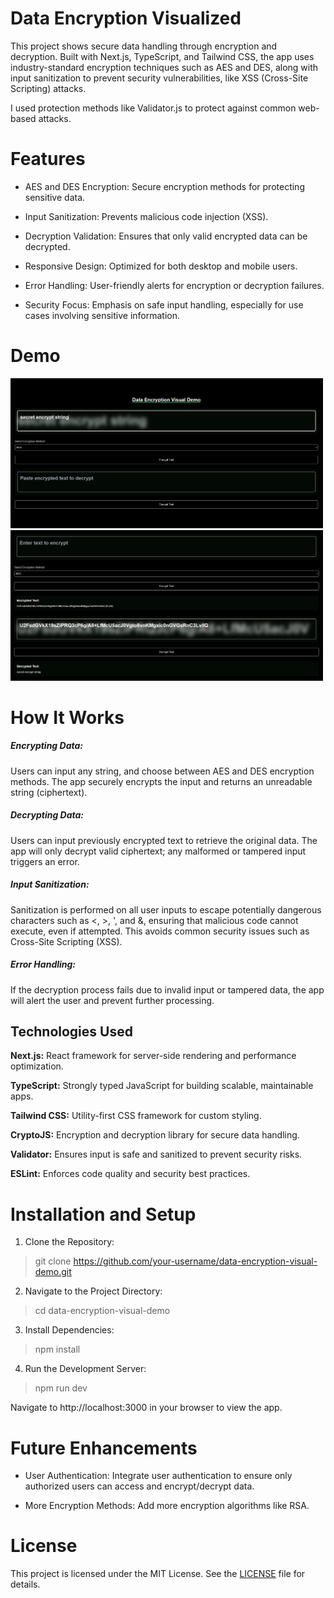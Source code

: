 # Data Encryption Visualized

This project shows secure data handling through encryption and decryption. Built with Next.js, TypeScript, and Tailwind CSS, the app uses industry-standard encryption techniques such as AES and DES, along with input sanitization to prevent security vulnerabilities, like XSS (Cross-Site Scripting) attacks.

I used protection methods like Validator.js to protect against common web-based attacks.

# Features


- AES and DES Encryption: Secure encryption methods for protecting sensitive data.

- Input Sanitization: Prevents malicious code injection (XSS).

- Decryption Validation: Ensures that only valid encrypted data can be decrypted.

- Responsive Design: Optimized for both desktop and mobile users.

- Error Handling: User-friendly alerts for encryption or decryption failures.

- Security Focus: Emphasis on safe input handling, especially for use cases involving sensitive information.

# Demo

<img src="public/img/encrypt.png" alt="Encrypt" width="500"/>

<img src="public/img/decrypt.png" alt="Decrypt" width="500"/>



# How It Works

##### Encrypting Data:

Users can input any string, and choose between AES and DES encryption methods.
The app securely encrypts the input and returns an unreadable string (ciphertext).

##### Decrypting Data:

Users can input previously encrypted text to retrieve the original data.
The app will only decrypt valid ciphertext; any malformed or tampered input triggers an error.

##### Input Sanitization:

Sanitization is performed on all user inputs to escape potentially dangerous characters such as <, >, ', and &, ensuring that malicious code cannot execute, even if attempted. This avoids common security issues such as Cross-Site Scripting (XSS).

##### Error Handling:

If the decryption process fails due to invalid input or tampered data, the app will alert the user and prevent further processing.


## Technologies Used


**Next.js:** React framework for server-side rendering and performance optimization.

**TypeScript:** Strongly typed JavaScript for building scalable, maintainable apps.

**Tailwind CSS:** Utility-first CSS framework for custom styling.

**CryptoJS:** Encryption and decryption library for secure data handling.

**Validator:** Ensures input is safe and sanitized to prevent security risks.

**ESLint:** Enforces code quality and security best practices.


# Installation and Setup

1. Clone the Repository:


> git clone https://github.com/your-username/data-encryption-visual-demo.git

2. Navigate to the Project Directory:


> cd data-encryption-visual-demo

3. Install Dependencies:


> npm install


4. Run the Development Server:


> npm run dev

Navigate to http://localhost:3000 in your browser to view the app.

# Future Enhancements

- User Authentication: Integrate user authentication to ensure only authorized users can access and encrypt/decrypt data.

- More Encryption Methods: Add more encryption algorithms like RSA.


# License

This project is licensed under the MIT License. See the [LICENSE](LICENSE) file for details.
